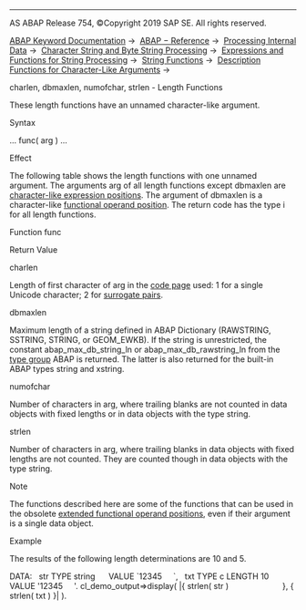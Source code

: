   

* * *

AS ABAP Release 754, ©Copyright 2019 SAP SE. All rights reserved.

[ABAP Keyword Documentation](https://help.sap.com/doc/abapdocu_754_index_htm/7.54/en-US/abenabap.htm) →  [ABAP − Reference](https://help.sap.com/doc/abapdocu_754_index_htm/7.54/en-US/abenabap_reference.htm) →  [Processing Internal Data](https://help.sap.com/doc/abapdocu_754_index_htm/7.54/en-US/abenabap_data_working.htm) →  [Character String and Byte String Processing](https://help.sap.com/doc/abapdocu_754_index_htm/7.54/en-US/abenabap_data_string.htm) →  [Expressions and Functions for String Processing](https://help.sap.com/doc/abapdocu_754_index_htm/7.54/en-US/abenstring_processing_expr_func.htm) →  [String Functions](https://help.sap.com/doc/abapdocu_754_index_htm/7.54/en-US/abenstring_functions.htm) →  [Description Functions for Character-Like Arguments](https://help.sap.com/doc/abapdocu_754_index_htm/7.54/en-US/abendescriptive_functions.htm) → 

charlen, dbmaxlen, numofchar, strlen - Length Functions

These length functions have an unnamed character-like argument.

Syntax

... func( arg ) ...

Effect

The following table shows the length functions with one unnamed argument. The arguments arg of all length functions except dbmaxlen are [character-like expression positions](https://help.sap.com/doc/abapdocu_754_index_htm/7.54/en-US/abencharlike_expr_position_glosry.htm "Glossary Entry"). The argument of dbmaxlen is a character-like [functional operand position](https://help.sap.com/doc/abapdocu_754_index_htm/7.54/en-US/abenfunctional_position_glosry.htm "Glossary Entry"). The return code has the type i for all length functions.

Function func

Return Value

charlen

Length of first character of arg in the [code page](https://help.sap.com/doc/abapdocu_754_index_htm/7.54/en-US/abencodepage_glosry.htm "Glossary Entry") used: 1 for a single Unicode character; 2 for [surrogate pairs](https://help.sap.com/doc/abapdocu_754_index_htm/7.54/en-US/abensurrogates_glosry.htm "Glossary Entry").

dbmaxlen

Maximum length of a string defined in ABAP Dictionary (RAWSTRING, SSTRING, STRING, or GEOM\_EWKB). If the string is unrestricted, the constant abap\_max\_db\_string\_ln or abap\_max\_db\_rawstring\_ln from the [type group](https://help.sap.com/doc/abapdocu_754_index_htm/7.54/en-US/abentype_group_1_glosry.htm "Glossary Entry") ABAP is returned. The latter is also returned for the built-in ABAP types string and xstring.

numofchar

Number of characters in arg, where trailing blanks are not counted in data objects with fixed lengths or in data objects with the type string.

strlen

Number of characters in arg, where trailing blanks in data objects with fixed lengths are not counted. They are counted though in data objects with the type string.

Note

The functions described here are some of the functions that can be used in the obsolete [extended functional operand positions](https://help.sap.com/doc/abapdocu_754_index_htm/7.54/en-US/abenextended_functional_positions.htm), even if their argument is a single data object.

Example

The results of the following length determinations are 10 and 5.

DATA:
  str TYPE string      VALUE \`12345     \`,
  txt TYPE c LENGTH 10 VALUE '12345     '.
cl\_demo\_output=>display( |{ strlen( str )
                       }, { strlen( txt ) }| ).